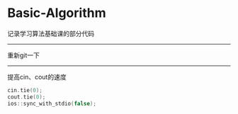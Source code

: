 # Basic-Algorithm
记录学习算法基础课的部分代码

------------

重新git一下

-------------
提高cin、cout的速度
```C++
cin.tie(0);
cout.tie(0);
ios::sync_with_stdio(false);
```
